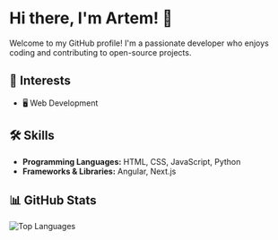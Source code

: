 # Hi there, I'm Artem! 👋  

Welcome to my GitHub profile! I'm a passionate developer who enjoys coding and contributing to open-source projects.  

## 🚀 Interests  
- 🖥️ Web Development   
 

## 🛠️ Skills  
- **Programming Languages:** HTML, CSS, JavaScript, Python  
- **Frameworks & Libraries:** Angular, Next.js  

## 📊 GitHub Stats  
![Top Languages](https://github-readme-stats.vercel.app/api/top-langs/?username=Artem45464&layout=compact)  
